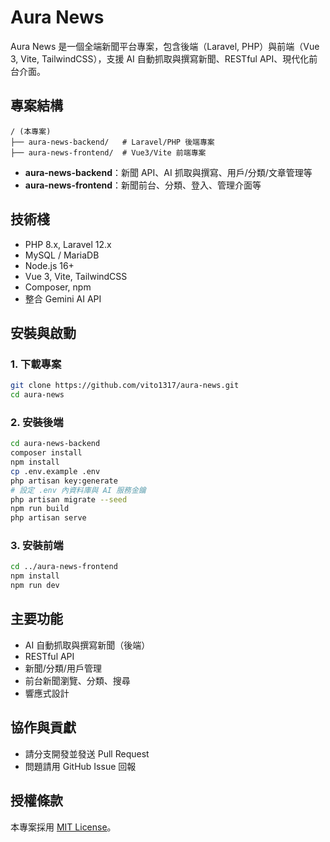 # Aura News

Aura News 是一個全端新聞平台專案，包含後端（Laravel, PHP）與前端（Vue 3, Vite, TailwindCSS），支援 AI 自動抓取與撰寫新聞、RESTful API、現代化前台介面。

## 專案結構

```
/ (本專案)
├── aura-news-backend/   # Laravel/PHP 後端專案
├── aura-news-frontend/  # Vue3/Vite 前端專案
```

- **aura-news-backend**：新聞 API、AI 抓取與撰寫、用戶/分類/文章管理等
- **aura-news-frontend**：新聞前台、分類、登入、管理介面等

## 技術棧
- PHP 8.x, Laravel 12.x
- MySQL / MariaDB
- Node.js 16+
- Vue 3, Vite, TailwindCSS
- Composer, npm
- 整合 Gemini AI API

## 安裝與啟動

### 1. 下載專案
```bash
git clone https://github.com/vito1317/aura-news.git
cd aura-news
```

### 2. 安裝後端
```bash
cd aura-news-backend
composer install
npm install
cp .env.example .env
php artisan key:generate
# 設定 .env 內資料庫與 AI 服務金鑰
php artisan migrate --seed
npm run build
php artisan serve
```

### 3. 安裝前端
```bash
cd ../aura-news-frontend
npm install
npm run dev
```

## 主要功能
- AI 自動抓取與撰寫新聞（後端）
- RESTful API
- 新聞/分類/用戶管理
- 前台新聞瀏覽、分類、搜尋
- 響應式設計

## 協作與貢獻
- 請分支開發並發送 Pull Request
- 問題請用 GitHub Issue 回報

## 授權條款
本專案採用 [MIT License](https://opensource.org/licenses/MIT)。 
